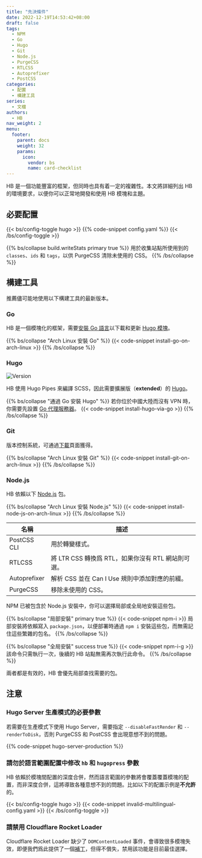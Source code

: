 ```yaml
---
title: "先決條件"
date: 2022-12-19T14:53:42+08:00
draft: false
tags:
  - NPM
  - Go
  - Hugo
  - Git
  - Node.js
  - PurgeCSS
  - RTLCSS
  - Autoprefixer
  - PostCSS
categories:
  - 配置
  - 構建工具
series:
  - 文檔
authors:
  - HB
nav_weight: 2
menu:
  footer:
    parent: docs
    weight: 32
    params:
      icon:
        vendor: bs
        name: card-checklist
---
```


HB 是一個功能豐富的框架，但同時也具有着一定的複雜性。本文將詳細列出 HB 的環境要求，以便你可以正常地開發和使用 HB 模塊和主題。

## 必要配置

{{< bs/config-toggle hugo >}}
{{% code-snippet config.yaml %}}
{{< /bs/config-toggle >}}

{{% bs/collapse build.writeStats primary true %}}
用於收集站點所使用到的 `classes`、`ids` 和 `tags`，以供 PurgeCSS 清除未使用的 CSS。
{{% /bs/collapse %}}

## 構建工具

推薦儘可能地使用以下構建工具的最新版本。

### Go

HB 是一個模塊化的框架，需要[安裝 Go 語言](https://golang.google.cn/dl/)以下載和更新 [Hugo 模塊](https://gohugo.io/hugo-modules/use-modules/#prerequisite)。

{{% bs/collapse "Arch Linux 安裝 Go" %}}
{{< code-snippet install-go-on-arch-linux >}}
{{% /bs/collapse %}}

### Hugo

![Version](https://img.shields.io/badge/dynamic/json?color=blue&label=requirements&query=requirements&url=https://api.razonyang.com/v1/hugo/modules/github.com/hbstack/hb&style=flat-square)

HB 使用 Hugo Pipes 來編譯 SCSS，因此需要擴展版（**extended**）的 [Hugo](https://gohugo.io/installation/)。

{{% bs/collapse "通過 Go 安裝 Hugo" %}}
若你位於中國大陸而沒有 VPN 時，你需要先設置 [Go 代理服務器](https://hugomods.com/zh-hant/blog/2023/04/go-和-hugo-代理服務器/)。
{{< code-snippet install-hugo-via-go >}}
{{% /bs/collapse %}}

### Git

版本控制系統，可通過[下載](https://git-scm.com/downloads)頁面獲得。

{{% bs/collapse "Arch Linux 安裝 Git" %}}
{{< code-snippet install-git-on-arch-linux >}}
{{% /bs/collapse %}}

### Node.js

HB 依賴以下 [Node.js](https://nodejs.org/) 包。

{{% bs/collapse "Arch Linux 安裝 Node.js" %}}
{{< code-snippet install-node-js-on-arch-linux >}}
{{% /bs/collapse %}}

| 名稱         | 描述                                               |
| ------------ | -------------------------------------------------- |
| PostCSS CLI  | 用於轉變樣式。                                     |
| RTLCSS       | 將 LTR CSS 轉換爲 RTL，如果你沒有 RTL 網站則可選。 |
| Autoprefixer | 解析 CSS 並在 Can I Use 規則中添加對應的前綴。     |
| PurgeCSS     | 移除未使用的 CSS。                                 |

NPM 已被包含於 Node.js 安裝中，你可以選擇局部或全局地安裝這些包。

{{% bs/collapse "局部安裝" primary true %}}
{{< code-snippet npm-i >}}
局部安裝將依賴寫入 `package.json`，以便部署時通過 `npm i` 安裝這些包，而無需記住這些繁雜的包名。
{{% /bs/collapse %}}

{{% bs/collapse "全局安裝" success true %}}
{{< code-snippet npm-i-g >}}
該命令只需執行一次，後續的 HB 站點無需再次執行此命令。
{{% /bs/collapse %}}

兩者都是有效的，HB 會優先局部查找需要的包。

## 注意

### Hugo Server 生產模式的必要參數

若需要在生產模式下使用 Hugo Server，需要指定 `--disableFastRender` 和 `--renderToDisk`，否則 PurgeCSS 和 PostCSS 會出現意想不到的問題。

{{% code-snippet hugo-server-production %}}

### 請勿於語言範圍配置中修改 `hb` 和 `hugopress` 參數

HB 依賴於模塊間配置的深度合併，然而語言範圍的參數將會覆蓋覆蓋模塊的配置，而非深度合併，這將導致各種意想不到的問題。比如以下的配置示例是**不允許**的。

{{< bs/config-toggle hugo >}}
{{< code-snippet invalid-multilingual-config.yaml >}}
{{< /bs/config-toggle >}}

### 請禁用 Cloudflare Rocket Loader

Cloudflare Rocket Loader 缺少了 `DOMContentLoaded` 事件，會導致很多模塊失效，即便我們爲此提供了一個[補丁](https://github.com/hbstack/cloudflare-rocket-loader)，但得不償失，禁用該功能是目前最佳選擇。
